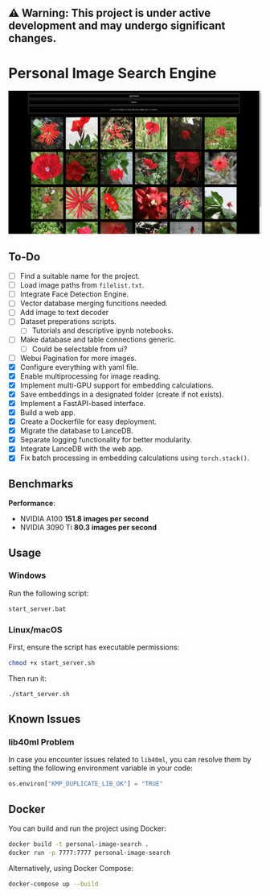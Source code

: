 ## ⚠️ **Warning:** This project is under active development and may undergo significant changes.

# Personal Image Search Engine

![](assets/demo_text.gif)

## To-Do

- [ ] Find a suitable name for the project.
- [ ] Load image paths from `filelist.txt`.
- [ ] Integrate Face Detection Engine.
- [ ] Vector database merging funcitions needed.
- [ ] Add image to text decoder
- [ ] Dataset preperations scripts.
  - [ ] Tutorials and descriptive ipynb notebooks.
- [ ] Make database and table connections generic.
  - [ ] Could be selectable from ui?
- [ ] Webui Pagination for more images.
- [x] Configure everything with yaml file.
- [x] Enable multiprocessing for image reading.
- [x] Implement multi-GPU support for embedding calculations.
- [x] Save embeddings in a designated folder (create if not exists).
- [x] Implement a FastAPI-based interface.
- [x] Build a web app.
- [x] Create a Dockerfile for easy deployment.
- [x] Migrate the database to LanceDB.
- [x] Separate logging functionality for better modularity.
- [x] Integrate LanceDB with the web app.
- [x] Fix batch processing in embedding calculations using `torch.stack()`.

## Benchmarks

**Performance**:

- NVIDIA A100 **151.8 images per second**
- NVIDIA 3090 Ti **80.3 images per second**

## Usage

### Windows

Run the following script:

```bash
start_server.bat
```

### Linux/macOS

First, ensure the script has executable permissions:

```bash
chmod +x start_server.sh
```

Then run it:

```bash
./start_server.sh
```

## Known Issues

### lib40ml Problem

In case you encounter issues related to `lib40ml`, you can resolve them by setting the following environment variable in your code:

```python
os.environ["KMP_DUPLICATE_LIB_OK"] = "TRUE"
```

## Docker

You can build and run the project using Docker:

```bash
docker build -t personal-image-search .
docker run -p 7777:7777 personal-image-search
```

Alternatively, using Docker Compose:

```bash
docker-compose up --build
```
